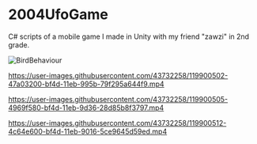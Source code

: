 # 2004UfoGame
C# scripts of a mobile game I made in Unity with my friend "zawzi" in 2nd grade.


![BirdBehaviour](https://user-images.githubusercontent.com/43732258/119900515-4cfd7c80-bf4d-11eb-9527-b8d07312f7ab.jpeg)



https://user-images.githubusercontent.com/43732258/119900502-47a03200-bf4d-11eb-995b-79f295a644f9.mp4


https://user-images.githubusercontent.com/43732258/119900505-4969f580-bf4d-11eb-9d36-28d85b8f3797.mp4


https://user-images.githubusercontent.com/43732258/119900512-4c64e600-bf4d-11eb-9016-5ce9645d59ed.mp4



